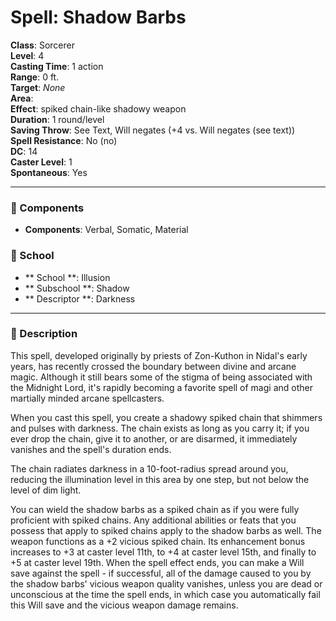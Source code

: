 
# Spell: Shadow Barbs
**Class**: Sorcerer  
**Level**: 4  
**Casting Time**: 1 action  
**Range**: 0 ft.  
**Target**: _None_  
**Area**:   
**Effect**: spiked chain-like shadowy weapon  
**Duration**: 1 round/level  
**Saving Throw**: See Text, Will negates (+4 vs. Will negates (see text))  
**Spell Resistance**: No (no)  
**DC**: 14  
**Caster Level**: 1  
**Spontaneous**: Yes

---

### 🔮 Components
- **Components**: Verbal, Somatic, Material

### 🏫 School
- ** School **: Illusion
- ** Subschool **: Shadow
- ** Descriptor **: Darkness
---

### 📜 Description
This spell, developed originally by priests of Zon-Kuthon in Nidal's early years, has recently crossed the boundary between divine and arcane magic. Although it still bears some of the stigma of being associated with the Midnight Lord, it's rapidly becoming a favorite spell of magi and other martially minded arcane spellcasters.

When you cast this spell, you create a shadowy spiked chain that shimmers and pulses with darkness. The chain exists as long as you carry it; if you ever drop the chain, give it to another, or are disarmed, it immediately vanishes and the spell's duration ends.

The chain radiates darkness in a 10-foot-radius spread around you, reducing the illumination level in this area by one step, but not below the level of dim light.

You can wield the shadow barbs as a spiked chain as if you were fully proficient with spiked chains. Any additional abilities or feats that you possess that apply to spiked chains apply to the shadow barbs as well. The weapon functions as a +2 vicious spiked chain. Its enhancement bonus increases to +3 at caster level 11th, to +4 at caster level 15th, and finally to +5 at caster level 19th. When the spell effect ends, you can make a Will save against the spell - if successful, all of the damage caused to you by the shadow barbs' vicious weapon quality vanishes, unless you are dead or unconscious at the time the spell ends, in which case you automatically fail this Will save and the vicious weapon damage remains.
